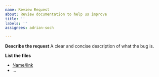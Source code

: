 ```yaml
---
name: Review Request
about: Review documentation to help us improve
title: ''
labels: ''
assignees: adrian-soch

---
```


**Describe the request**
A clear and concise description of what the bug is.

**List the files**

- [Name/link](Link)
- ...
